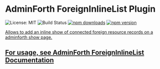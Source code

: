 # AdminForth ForeignInlineList Plugin

<img src="https://img.shields.io/badge/License-MIT-blue.svg" alt="License: MIT" /> <img src="https://woodpecker.devforth.io/api/badges/3848/status.svg" alt="Build Status" /> <a href="https://www.npmjs.com/package/@adminforth/foreign-inline-show"> <img src="https://img.shields.io/npm/dt/@adminforth/foreign-inline-show" alt="npm downloads" /></a> <a href="https://www.npmjs.com/package/@adminforth/foreign-inline-show"><img src="https://img.shields.io/npm/v/@adminforth/foreign-inline-show" alt="npm version" /></a> <a href="https://www.npmjs.com/package/@adminforth/foreign-inline-show">

Allows to add an inline show of connected foreign resource records on a adminforth show page.

## For usage, see [AdminForth ForeignInlineList Documentation](https://adminforth.dev/docs/tutorial/Plugins/ForeignInlineList/)
